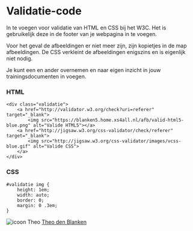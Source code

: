 # Validatie-code

In te voegen voor validatie van HTML en CSS bij het W3C.
Het is gebruikelijk deze in de footer van je webpagina in te voegen.

Voor het geval de afbeeldingen er niet meer zijn, zijn kopietjes in de map afbeeldingen.
De CSS verkleint de afbeeldingen enigszins en is eigenlijk niet nodig.

Je kunt een en ander overnemen en naar eigen inzicht in jouw trainingsdocumenten in voegen.

### HTML

```
<div class="validatie">
    <a href="http://validator.w3.org/check?uri=referer" target="_blank">
        <img src="https://blanken5.home.xs4all.nl/afb/valid-html5-blue.png" alt="Valide HTML5"></a>
    <a href="http://jigsaw.w3.org/css-validator/check/referer" target="_blank">
        <img src="http://jigsaw.w3.org/css-validator/images/vcss-blue.gif" alt="Valide CSS">
    </a>
</div>
```

### CSS

```
#validatie img {
    height: 1em;
    width: auto;
    border: 0;
    margin: 0 .3em;
}
```

![icoon Theo](https://lh4.googleusercontent.com/-8OFSrEMe-K8/AAAAAAAAAAI/AAAAAAAAAAA/JQWwoy-hKc0/s128-c-k/photo.jpg)
[Theo den Blanken](http://blanken5.home.xs4all.nl/ "Site van Theo") 
